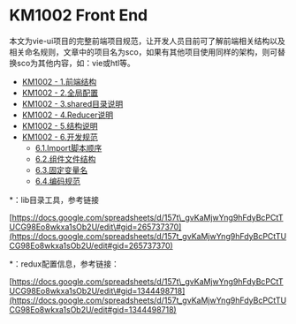 # KM1002 Front End

本文为vie-ui项目的完整前端项目规范，让开发人员目前可了解前端相关结构以及相关命名规则，文章中的项目名为sco，如果有其他项目使用同样的架构，则可替换sco为其他内容，如：vie或htl等。

* [KM1002 - 1.前端结构](/environment/km1002-front-end/km1002-1qian-duan-jie-gou.md)
* [KM1002 - 2.全局配置](/environment/km1002-front-end/km1002-2quan-ju-pei-zhi.md)
* [KM1002 - 3.shared目录说明](/environment/km1002-front-end/km1002-3sharedmu-lu-shuo-ming.md)
* [KM1002 - 4.Reducer说明](/environment/km1002-front-end/km1002-4reducershuo-ming.md)
* [KM1002 - 5.结构说明](/environment/km1002-front-end/km1002-5epicshuo-ming.md)
* [KM1002 - 6.开发规范](/environment/km1002-front-end/km1002-6kai-fa-gui-fan.md)
  * [6.1.Import脚本顺序](/environment/km1002-front-end/km1002-6kai-fa-gui-fan/61importjiao-ben-shun-xu.md)
  * [6.2.组件文件结构](/environment/km1002-front-end/km1002-6kai-fa-gui-fan/62zu-jian-wen-jian-jie-gou.md)
  * [6.3.固定变量名](/environment/km1002-front-end/km1002-6kai-fa-gui-fan/63gu-ding-bian-liang-ming.md)
  * [6.4.编码规范](/environment/km1002-front-end/km1002-6kai-fa-gui-fan/64bian-liang-ming-ming-gui-fan.md)

\*：lib目录工具，参考链接

[https://docs.google.com/spreadsheets/d/157t\_gvKaMjwYng9hFdyBcPCtTUCG98Eo8wkxa1sOb2U/edit\#gid=265737370](https://docs.google.com/spreadsheets/d/157t_gvKaMjwYng9hFdyBcPCtTUCG98Eo8wkxa1sOb2U/edit#gid=265737370)

\*：redux配置信息，参考链接：

[https://docs.google.com/spreadsheets/d/157t\_gvKaMjwYng9hFdyBcPCtTUCG98Eo8wkxa1sOb2U/edit\#gid=1344498718](https://docs.google.com/spreadsheets/d/157t_gvKaMjwYng9hFdyBcPCtTUCG98Eo8wkxa1sOb2U/edit#gid=1344498718)

